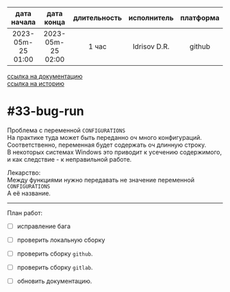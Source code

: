 |    дата начала    |    дата конца     | длительность | исполнитель  | платформа |
|:-----------------:|:-----------------:|:------------:|:------------:|:---------:|
| 2023-05m-25 01:00 | 2023-05m-25 02:00 |    1 час     | Idrisov D.R. |  github   |

[ссылка на документацию](../docs.md)  
[ссылка на историю](../history.md#-v010)  

#33-bug-run
===========
Проблема с переменной `CONFIGURATIONS`  
На практике туда может быть переданно оч много конфигураций.  
Соответственно, переменная будет содержать оч длинную строку.  
В некоторых системах Windows это приводит к усечению содержимого,  
и как следствие - к неправильной работе.  

Лекарство:  
Между функциями нужно передавать не значение переменной `CONFIGURATIONS`  
А её название.  

--------------------------------------------------------------------------------

План работ:  
  - [ ] исправление бага
  - [ ] проверить локальную сборку  
  - [ ] проверить сборку `github`.  
  - [ ] проверить сборку `gitlab`.  
  - [ ] обновить документацию.  


